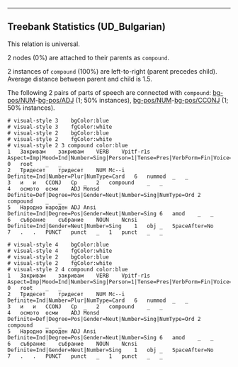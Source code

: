 

--------------------------------------------------------------------------------

## Treebank Statistics (UD_Bulgarian)

This relation is universal.

2 nodes (0%) are attached to their parents as `compound`.

2 instances of `compound` (100%) are left-to-right (parent precedes child).
Average distance between parent and child is 1.5.

The following 2 pairs of parts of speech are connected with `compound`: [bg-pos/NUM]()-[bg-pos/ADJ]() (1; 50% instances), [bg-pos/NUM]()-[bg-pos/CCONJ]() (1; 50% instances).


~~~ conllu
# visual-style 3	bgColor:blue
# visual-style 3	fgColor:white
# visual-style 2	bgColor:blue
# visual-style 2	fgColor:white
# visual-style 2 3 compound	color:blue
1	Закривам	закривам	VERB	Vpitf-r1s	Aspect=Imp|Mood=Ind|Number=Sing|Person=1|Tense=Pres|VerbForm=Fin|Voice=Act	0	root	_	_
2	Тридесет	тридесет	NUM	Mc--i	Definite=Ind|Number=Plur|NumType=Card	6	nummod	_	_
3	и	и	CCONJ	Cp	_	2	compound	_	_
4	осмото	осми	ADJ	Monsd	Definite=Def|Degree=Pos|Gender=Neut|Number=Sing|NumType=Ord	2	compound	_	_
5	Народно	народен	ADJ	Ansi	Definite=Ind|Degree=Pos|Gender=Neut|Number=Sing	6	amod	_	_
6	събрание	събрание	NOUN	Ncnsi	Definite=Ind|Gender=Neut|Number=Sing	1	obj	_	SpaceAfter=No
7	.	.	PUNCT	punct	_	1	punct	_	_

~~~


~~~ conllu
# visual-style 4	bgColor:blue
# visual-style 4	fgColor:white
# visual-style 2	bgColor:blue
# visual-style 2	fgColor:white
# visual-style 2 4 compound	color:blue
1	Закривам	закривам	VERB	Vpitf-r1s	Aspect=Imp|Mood=Ind|Number=Sing|Person=1|Tense=Pres|VerbForm=Fin|Voice=Act	0	root	_	_
2	Тридесет	тридесет	NUM	Mc--i	Definite=Ind|Number=Plur|NumType=Card	6	nummod	_	_
3	и	и	CCONJ	Cp	_	2	compound	_	_
4	осмото	осми	ADJ	Monsd	Definite=Def|Degree=Pos|Gender=Neut|Number=Sing|NumType=Ord	2	compound	_	_
5	Народно	народен	ADJ	Ansi	Definite=Ind|Degree=Pos|Gender=Neut|Number=Sing	6	amod	_	_
6	събрание	събрание	NOUN	Ncnsi	Definite=Ind|Gender=Neut|Number=Sing	1	obj	_	SpaceAfter=No
7	.	.	PUNCT	punct	_	1	punct	_	_

~~~


